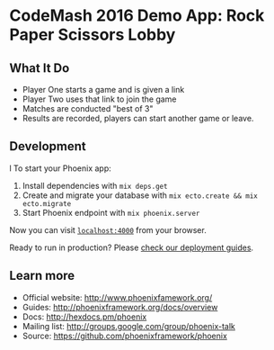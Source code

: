 # CodeMash 2016 Demo App: Rock Paper Scissors Lobby

## What It Do

* Player One starts a game and is given a link
* Player Two uses that link to join the game
* Matches are conducted "best of 3"
* Results are recorded, players can start another game or leave.


## Development
l
To start your Phoenix app:

  1. Install dependencies with `mix deps.get`
  2. Create and migrate your database with `mix ecto.create && mix ecto.migrate`
  3. Start Phoenix endpoint with `mix phoenix.server`

Now you can visit [`localhost:4000`](http://localhost:4000) from your browser.

Ready to run in production? Please [check our deployment guides](http://www.phoenixframework.org/docs/deployment).

## Learn more

  * Official website: http://www.phoenixfamework.org/
  * Guides: http://phoenixframework.org/docs/overview
  * Docs: http://hexdocs.pm/phoenix
  * Mailing list: http://groups.google.com/group/phoenix-talk
  * Source: https://github.com/phoenixframework/phoenix
